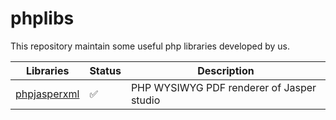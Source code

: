 # phplibs
This repository maintain some useful php libraries developed by us.

Libraries | Status | Description
--------- | ------ | -----------
[phpjasperxml](src/phpjasperxml/README.md) | :white_check_mark: | PHP WYSIWYG PDF renderer of Jasper studio




